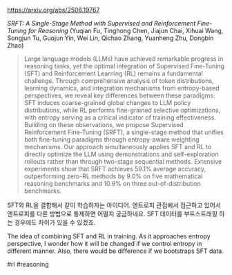 https://arxiv.org/abs/2506.19767

*SRFT: A Single-Stage Method with Supervised and Reinforcement Fine-Tuning for Reasoning* (Yuqian Fu, Tinghong Chen, Jiajun Chai, Xihuai Wang, Songjun Tu, Guojun Yin, Wei Lin, Qichao Zhang, Yuanheng Zhu, Dongbin Zhao)

> Large language models (LLMs) have achieved remarkable progress in reasoning tasks, yet the optimal integration of Supervised Fine-Tuning (SFT) and Reinforcement Learning (RL) remains a fundamental challenge. Through comprehensive analysis of token distributions, learning dynamics, and integration mechanisms from entropy-based perspectives, we reveal key differences between these paradigms: SFT induces coarse-grained global changes to LLM policy distributions, while RL performs fine-grained selective optimizations, with entropy serving as a critical indicator of training effectiveness. Building on these observations, we propose Supervised Reinforcement Fine-Tuning (SRFT), a single-stage method that unifies both fine-tuning paradigms through entropy-aware weighting mechanisms. Our approach simultaneously applies SFT and RL to directly optimize the LLM using demonstrations and self-exploration rollouts rather than through two-stage sequential methods. Extensive experiments show that SRFT achieves 59.1% average accuracy, outperforming zero-RL methods by 9.0% on five mathematical reasoning benchmarks and 10.9% on three out-of-distribution benchmarks.

SFT와 RL을 결합해서 같이 학습하자는 아이디어. 엔트로피 관점에서 접근하고 있어서 엔트로피를 다른 방법으로 통제하면 어떨지 궁금하네요. SFT 데이터를 부트스트래핑 하는 경우에도 차이가 있을 수 있겠죠.

<english>
The idea of combining SFT and RL in training. As it approaches entropy perspective, I wonder how it will be changed if we control entropy in different manner. Also, there would be difference if we bootstraps SFT data.
</english>

#rl #reasoning 